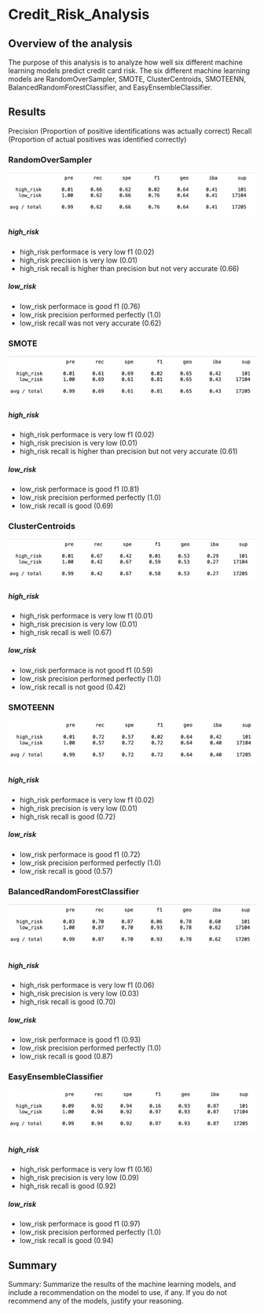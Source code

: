 # Credit_Risk_Analysis
## Overview of the analysis
The purpose of this analysis is to analyze how well six different machine learning models predict credit card risk. The six different machine learning models are RandomOverSampler, SMOTE, ClusterCentroids, SMOTEENN, BalancedRandomForestClassifier, and EasyEnsembleClassifier.

## Results
Precision (Proportion of positive identifications was actually correct)
Recall (Proportion of actual positives was identified correctly)

### RandomOverSampler
![RandomOverSampler](./images/RandomOverSampler.png)
##### high_risk
- high_risk performace is very low f1 (0.02)
- high_risk precision is very low (0.01)
- high_risk recall is higher than precision but not very accurate (0.66)

##### low_risk
- low_risk performace is good f1 (0.76)
- low_risk precision performed perfectly (1.0)
- low_risk recall was not very accurate (0.62)

### SMOTE
![SMOTE](./images/SMOTE.png)
##### high_risk
- high_risk performace is very low f1 (0.02)
- high_risk precision is very low (0.01)
- high_risk recall is higher than precision but not very accurate (0.61)

##### low_risk
- low_risk performace is good f1 (0.81)
- low_risk precision performed perfectly (1.0)
- low_risk recall is good (0.69)

### ClusterCentroids
![ClusterCentroids](./images/ClusterCentroids.png)
##### high_risk
- high_risk performace is very low f1 (0.01)
- high_risk precision is very low (0.01)
- high_risk recall is well (0.67)

##### low_risk
- low_risk performace is not good f1 (0.59)
- low_risk precision performed perfectly (1.0)
- low_risk recall is not good (0.42)

### SMOTEENN
![SMOTEENN](./images/SMOTEENN.png)
##### high_risk
- high_risk performace is very low f1 (0.02)
- high_risk precision is very low (0.01)
- high_risk recall is good (0.72)

##### low_risk
- low_risk performace is good f1 (0.72)
- low_risk precision performed perfectly (1.0)
- low_risk recall is good (0.57)

### BalancedRandomForestClassifier
![BalancedRandomForestClassifier](./images/BalancedRandomForestClassifier.png)
##### high_risk
- high_risk performace is very low f1 (0.06)
- high_risk precision is very low (0.03)
- high_risk recall is good (0.70)

##### low_risk
- low_risk performace is good f1 (0.93)
- low_risk precision performed perfectly (1.0)
- low_risk recall is good (0.87)

### EasyEnsembleClassifier
![EasyEnsembleClassifier](./images/EasyEnsembleClassifier.png)
##### high_risk
- high_risk performace is very low f1 (0.16)
- high_risk precision is very low (0.09)
- high_risk recall is good (0.92)

##### low_risk
- low_risk performace is good f1 (0.97)
- low_risk precision performed perfectly (1.0)
- low_risk recall is good (0.94)

## Summary
Summary: Summarize the results of the machine learning models, and include a recommendation on the model to use, if any. If you do not recommend any of the models, justify your reasoning.
